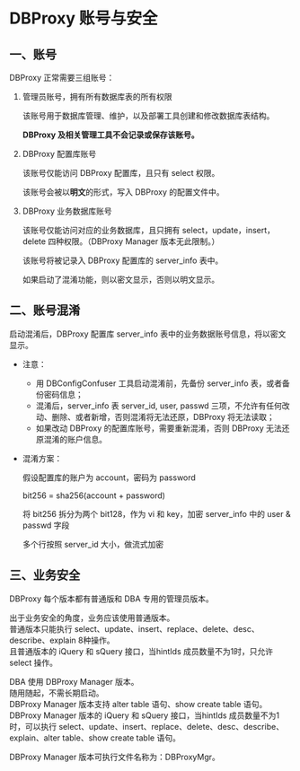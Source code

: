 # DBProxy 账号与安全

## 一、账号

DBProxy 正常需要三组账号：

1. 管理员账号，拥有所有数据库表的所有权限

	该账号用于数据库管理、维护，以及部署工具创建和修改数据库表结构。

	**DBProxy 及相关管理工具不会记录或保存该账号。**

1. DBProxy 配置库账号

	该账号仅能访问 DBProxy 配置库，且只有 select 权限。

	该账号会被以**明文**的形式，写入 DBProxy 的配置文件中。

1. DBProxy 业务数据库账号

	该账号仅能访问对应的业务数据库，且只拥有 select，update，insert，delete 四种权限。（DBProxy Manager 版本无此限制。）

	该账号将被记录入 DBProxy 配置库的 server_info 表中。

	如果启动了混淆功能，则以密文显示，否则以明文显示。


## 二、账号混淆

启动混淆后，DBProxy 配置库 server_info 表中的业务数据账号信息，将以密文显示。

* 注意：

	* 用 DBConfigConfuser 工具启动混淆前，先备份 server_info 表，或者备份密码信息；
	* 混淆后，server_info 表 server_id, user, passwd 三项，不允许有任何改动、删除、或者新增，否则混淆将无法还原，DBProxy 将无法读取；
	* 如果改动 DBProxy 的配置库账号，需要重新混淆，否则 DBProxy 无法还原混淆的账户信息。


* 混淆方案：

	假设配置库的账户为 account，密码为 password

	bit256 = sha256(account + password)

	将 bit256 拆分为两个 bit128，作为 vi 和 key，加密 server_info 中的 user & passwd 字段

	多个行按照 server_id 大小，做流式加密


## 三、业务安全

DBProxy 每个版本都有普通版和 DBA 专用的管理员版本。

出于业务安全的角度，业务应该使用普通版本。  
普通版本只能执行 select、update、insert、replace、delete、desc、describe、explain 8种操作。  
且普通版本的 iQuery 和 sQuery 接口，当hintIds 成员数量不为1时，只允许 select 操作。

DBA 使用 DBProxy Manager 版本。  
随用随起，不需长期启动。  
DBProxy Manager 版本支持 alter table 语句、show create table 语句。  
DBProxy Manager 版本的 iQuery 和 sQuery 接口，当hintIds 成员数量不为1时，可以执行 select、update、insert、replace、delete、desc、describe、explain、alter table、show create table 语句。

DBProxy Manager 版本可执行文件名称为：DBProxyMgr。
